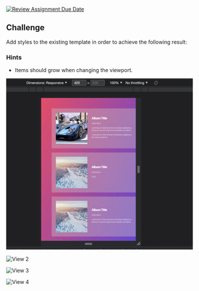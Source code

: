 [![Review Assignment Due Date](https://classroom.github.com/assets/deadline-readme-button-24ddc0f5d75046c5622901739e7c5dd533143b0c8e959d652212380cedb1ea36.svg)](https://classroom.github.com/a/u6lkobAv)
## Challenge

Add styles to the existing template in order to achieve the following result:

### Hints 
- Items should grow when changing the viewport.

![View 1](assets/images/view-1.png)

![View 2](assets/images/view-2.png)

![View 3](assets/images/view-3.png)

![View 4](assets/images/view-4.png)
